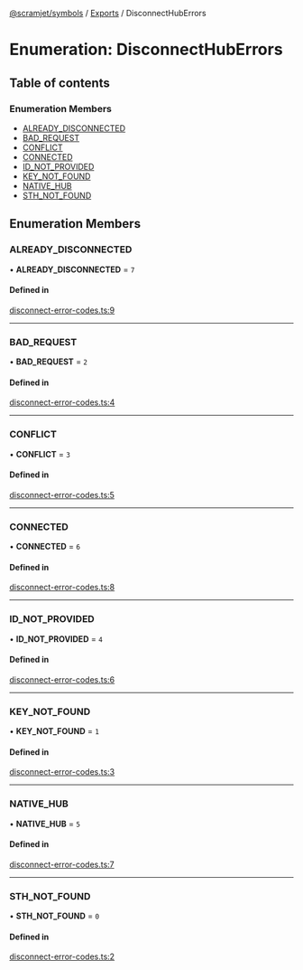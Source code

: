 [@scramjet/symbols](../README.md) / [Exports](../modules.md) / DisconnectHubErrors

# Enumeration: DisconnectHubErrors

## Table of contents

### Enumeration Members

- [ALREADY\_DISCONNECTED](DisconnectHubErrors.md#already_disconnected)
- [BAD\_REQUEST](DisconnectHubErrors.md#bad_request)
- [CONFLICT](DisconnectHubErrors.md#conflict)
- [CONNECTED](DisconnectHubErrors.md#connected)
- [ID\_NOT\_PROVIDED](DisconnectHubErrors.md#id_not_provided)
- [KEY\_NOT\_FOUND](DisconnectHubErrors.md#key_not_found)
- [NATIVE\_HUB](DisconnectHubErrors.md#native_hub)
- [STH\_NOT\_FOUND](DisconnectHubErrors.md#sth_not_found)

## Enumeration Members

### ALREADY\_DISCONNECTED

• **ALREADY\_DISCONNECTED** = ``7``

#### Defined in

[disconnect-error-codes.ts:9](https://github.com/scramjetorg/transform-hub/blob/HEAD/packages/symbols/src/disconnect-error-codes.ts#L9)

___

### BAD\_REQUEST

• **BAD\_REQUEST** = ``2``

#### Defined in

[disconnect-error-codes.ts:4](https://github.com/scramjetorg/transform-hub/blob/HEAD/packages/symbols/src/disconnect-error-codes.ts#L4)

___

### CONFLICT

• **CONFLICT** = ``3``

#### Defined in

[disconnect-error-codes.ts:5](https://github.com/scramjetorg/transform-hub/blob/HEAD/packages/symbols/src/disconnect-error-codes.ts#L5)

___

### CONNECTED

• **CONNECTED** = ``6``

#### Defined in

[disconnect-error-codes.ts:8](https://github.com/scramjetorg/transform-hub/blob/HEAD/packages/symbols/src/disconnect-error-codes.ts#L8)

___

### ID\_NOT\_PROVIDED

• **ID\_NOT\_PROVIDED** = ``4``

#### Defined in

[disconnect-error-codes.ts:6](https://github.com/scramjetorg/transform-hub/blob/HEAD/packages/symbols/src/disconnect-error-codes.ts#L6)

___

### KEY\_NOT\_FOUND

• **KEY\_NOT\_FOUND** = ``1``

#### Defined in

[disconnect-error-codes.ts:3](https://github.com/scramjetorg/transform-hub/blob/HEAD/packages/symbols/src/disconnect-error-codes.ts#L3)

___

### NATIVE\_HUB

• **NATIVE\_HUB** = ``5``

#### Defined in

[disconnect-error-codes.ts:7](https://github.com/scramjetorg/transform-hub/blob/HEAD/packages/symbols/src/disconnect-error-codes.ts#L7)

___

### STH\_NOT\_FOUND

• **STH\_NOT\_FOUND** = ``0``

#### Defined in

[disconnect-error-codes.ts:2](https://github.com/scramjetorg/transform-hub/blob/HEAD/packages/symbols/src/disconnect-error-codes.ts#L2)
